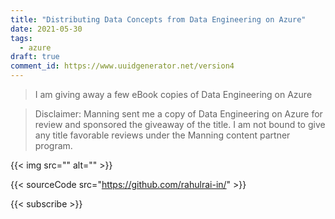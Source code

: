 ```yaml
---
title: "Distributing Data Concepts from Data Engineering on Azure"
date: 2021-05-30
tags:
  - azure
draft: true
comment_id: https://www.uuidgenerator.net/version4
---
```


> I am giving away a few eBook copies of Data Engineering on Azure

> Disclaimer: Manning sent me a copy of Data Engineering on Azure for review and sponsored the giveaway of the title. I am not bound to give any title favorable reviews under the Manning content partner program.

{{< img src="" alt="" >}}

{{< sourceCode src="https://github.com/rahulrai-in/" >}}

{{< subscribe >}}
